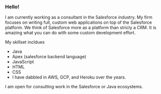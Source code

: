 ### Hello!

I am currently working as a consultant in the Salesforce industry.  My firm focuses on writing full, custom web applications on top of the Salesforce platform. We think of Salesforce more as a platform than stricly a CRM.  It is amazing what you can do with some custom development effort. 

My skillset incldues 
- Java
- Apex (salesforce backend language)
- JavaScript
- HTML
- CSS
- I have dabbled in AWS, GCP, and Heroku over the years.

I am open for consulting work in the Salesforce or Java ecosystems. 

<!--
**TylerTwoForks/TylerTwoForks** is a ✨ _special_ ✨ repository because its `README.md` (this file) appears on your GitHub profile.

Here are some ideas to get you started:

- 🔭 I’m currently working on ...
- 🌱 I’m currently learning ...
- 👯 I’m looking to collaborate on ...
- 🤔 I’m looking for help with ...
- 💬 Ask me about ...
- 📫 How to reach me: ...
- 😄 Pronouns: ...
- ⚡ Fun fact: ...
-->
